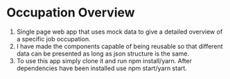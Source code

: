 # Occupation Overview

1. Single page web app that uses mock data to give a detailed overview of a specific job occupation.  
2. I have made the components capable of being reusable so that different data can be presented as long as json structure is the same.
3. To use this app simply clone it and run npm install/yarn. After dependencies have been installed use npm start/yarn start.